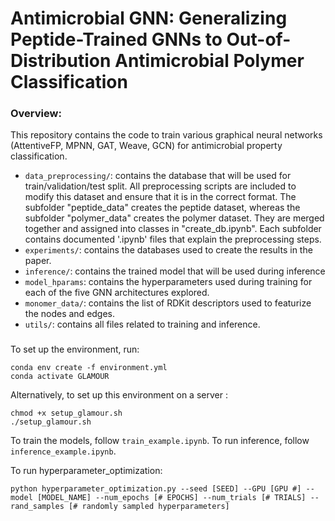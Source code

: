 
# Antimicrobial GNN: Generalizing Peptide-Trained GNNs to Out-of-Distribution Antimicrobial Polymer Classification

### Overview:
This repository contains the code to train various graphical neural networks (AttentiveFP, MPNN, GAT, Weave, GCN) for antimicrobial property classification. 

* ```data_preprocessing/```: contains the database that will be used for train/validation/test split. All preprocessing scripts are included to modify this dataset and ensure that it is in the correct format. The subfolder "peptide_data" creates the peptide dataset, whereas the subfolder "polymer_data" creates the polymer dataset. They are merged together and assigned into classes in "create_db.ipynb". Each subfolder contains documented '.ipynb' files that explain the preprocessing steps.
* ```experiments/```: contains the databases used to create the results in the paper.
* ```inference/```: contains the trained model that will be used during inference
* ```model_hparams```: contains the hyperparameters used during training for each of the five GNN architectures explored.
* ```monomer_data/```: contains the list of RDKit descriptors used to featurize the nodes and edges.
* ```utils/```: contains all files related to training and inference.

### 
To set up the environment, run:
```
conda env create -f environment.yml
conda activate GLAMOUR
```

Alternatively, to set up this environment on a server :

```
chmod +x setup_glamour.sh
./setup_glamour.sh

```
To train the models, follow ```train_example.ipynb```. To run inference, follow ```inference_example.ipynb```.

To run hyperparameter_optimization: 
```
python hyperparameter_optimization.py --seed [SEED] --GPU [GPU #] --model [MODEL_NAME] --num_epochs [# EPOCHS] --num_trials [# TRIALS] --rand_samples [# randomly sampled hyperparameters]
```